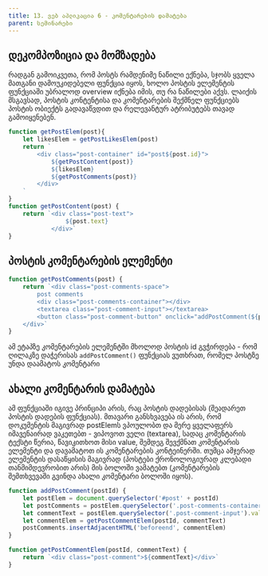 ```yaml
---
title: 13. ვებ აპლიკაცია 6 - კომენტარების დამატება
parent: სემინარები
---
```


## დეკომპოზიცია და მომზადება
რადგან გამოიკვეთა, რომ პოსტს რამდენიმე ნაწილი ექნება, სჯობს ყველა მათგანი დამოუკიდებელი ფუნქცია იყოს, ხოლო პოსტის ელემენტის ფუნქციაში უბრალოდ overview იქნება იმის, თუ რა ნაწილები აქვს. ლაიქის მსგავსად, პოსტის კონტენტისა და კომენტარების შექმნელ ფუნქციებს პოსტის ობიექტს გადავაწვდით და რელევანტურ ატრიბუტებს თავად გამოიყენებენ.

```js
function getPostElem(post){ 
	let likesElem = getPostLikesElem(post)
	return `
		<div class="post-container" id="post${post.id}">
			${getPostContent(post)}
			${likesElem}
			${getPostComments(post)}
		</div>
	`
}
function getPostContent(post) {
	return `<div class="post-text">
				${post.text}
			</div>`
}
```

## პოსტის კომენტარების ელემენტი
```js
function getPostComments(post) {
	return `<div class="post-comments-space">
		post comments
		<div class="post-comments-container"></div>
		<textarea class="post-comment-input"></textarea>
		<button class="post-comment-button" onclick="addPostComment(${post.id})">add comment</button>
	</div>`
}
```
ამ ეტაპზე კომენტარების ელემენტში მხოლოდ პოსტის id გვჭირდება - რომ ღილაკზე დაჭერისას `addPostComment()` ფუნქციას ვუთხრათ, რომელ პოსტზე უნდა დაამატოს კომენტარი

## ახალი კომენტარის დამატება

ამ ფუნქციაში იგივე პრინციპი არის, რაც პოსტის დადებისას (შეადარეთ პოსტის დადების ფუნქციას). მთავარი განსხვავება ის არის, რომ დოკუმენტის მაგივრად postElemს ვპოულობთ და მერე ყველაფერს იმავენაირად ვაკეთებთ - ვიპოვოთ ველი (textarea), სადაც კომენტარის ტექსტი წერია, წავიკითხოთ მისი value, შემდეგ შევქმნათ კომენტარის ელემენტი და დავამატოთ ის კომენტარების კონტეინერში. თუმცა ამჯერად ელემენტის დასაწყისის მაგივრად (პოსტები ქრონოლოგიურად კლებადი თანმიმდევრობით არის) მის ბოლოში ვამატებთ (კომენტარების შემთხვევაში გვინდა ახალი კომენტარი ბოლოში იყოს).

```js
function addPostComment(postId) {
	let postElem = document.querySelector('#post' + postId)
	let postComments = postElem.querySelector('.post-comments-container')
	let commentText = postElem.querySelector('.post-comment-input').value
	let commentElem = getPostCommentElem(postId, commentText)
	postComments.insertAdjacentHTML('beforeend', commentElem)
}

function getPostCommentElem(postId, commentText) {
	return `<div class="post-comment">${commentText}</div>`
}
```
